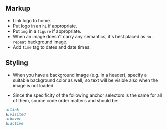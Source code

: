 
## Markup

* Link logo to home.
* Put logo in an `h1` if appropriate.
* Put `img` in a `figure` if appropriate.
* When an image doesn't carry any semantics, it's best placed as `no-repeat` background image.
* Add `time` tag to dates and date times.

## Styling

* When you have a background image (e.g. in a header), specify a suitable background color as well, so text will be visible also when the image is not loaded.

* Since the specificity of the following anchor selectors is the same for all of them, source code order matters and should be:
```css
a:link
a:visited
a:hover
a:active
```
